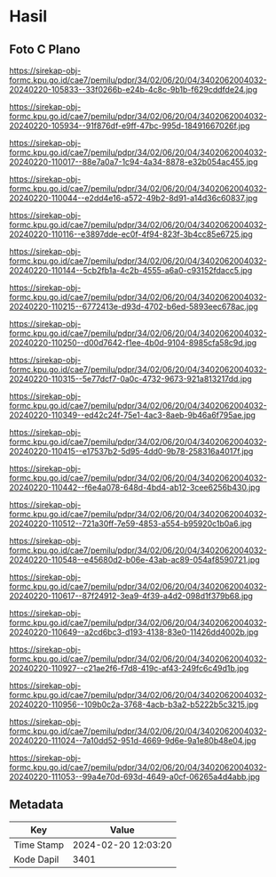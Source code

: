 # Hasil

## Foto C Plano

https://sirekap-obj-formc.kpu.go.id/cae7/pemilu/pdpr/34/02/06/20/04/3402062004032-20240220-105833--33f0266b-e24b-4c8c-9b1b-f629cddfde24.jpg

https://sirekap-obj-formc.kpu.go.id/cae7/pemilu/pdpr/34/02/06/20/04/3402062004032-20240220-105934--91f876df-e9ff-47bc-995d-18491667026f.jpg

https://sirekap-obj-formc.kpu.go.id/cae7/pemilu/pdpr/34/02/06/20/04/3402062004032-20240220-110017--88e7a0a7-1c94-4a34-8878-e32b054ac455.jpg

https://sirekap-obj-formc.kpu.go.id/cae7/pemilu/pdpr/34/02/06/20/04/3402062004032-20240220-110044--e2dd4e16-a572-49b2-8d91-a14d36c60837.jpg

https://sirekap-obj-formc.kpu.go.id/cae7/pemilu/pdpr/34/02/06/20/04/3402062004032-20240220-110116--e3897dde-ec0f-4f94-823f-3b4cc85e6725.jpg

https://sirekap-obj-formc.kpu.go.id/cae7/pemilu/pdpr/34/02/06/20/04/3402062004032-20240220-110144--5cb2fb1a-4c2b-4555-a6a0-c93152fdacc5.jpg

https://sirekap-obj-formc.kpu.go.id/cae7/pemilu/pdpr/34/02/06/20/04/3402062004032-20240220-110215--6772413e-d93d-4702-b6ed-5893eec678ac.jpg

https://sirekap-obj-formc.kpu.go.id/cae7/pemilu/pdpr/34/02/06/20/04/3402062004032-20240220-110250--d00d7642-f1ee-4b0d-9104-8985cfa58c9d.jpg

https://sirekap-obj-formc.kpu.go.id/cae7/pemilu/pdpr/34/02/06/20/04/3402062004032-20240220-110315--5e77dcf7-0a0c-4732-9673-921a813217dd.jpg

https://sirekap-obj-formc.kpu.go.id/cae7/pemilu/pdpr/34/02/06/20/04/3402062004032-20240220-110349--ed42c24f-75e1-4ac3-8aeb-9b46a6f795ae.jpg

https://sirekap-obj-formc.kpu.go.id/cae7/pemilu/pdpr/34/02/06/20/04/3402062004032-20240220-110415--e17537b2-5d95-4dd0-9b78-258316a4017f.jpg

https://sirekap-obj-formc.kpu.go.id/cae7/pemilu/pdpr/34/02/06/20/04/3402062004032-20240220-110442--f6e4a078-648d-4bd4-ab12-3cee6256b430.jpg

https://sirekap-obj-formc.kpu.go.id/cae7/pemilu/pdpr/34/02/06/20/04/3402062004032-20240220-110512--721a30ff-7e59-4853-a554-b95920c1b0a6.jpg

https://sirekap-obj-formc.kpu.go.id/cae7/pemilu/pdpr/34/02/06/20/04/3402062004032-20240220-110548--e45680d2-b06e-43ab-ac89-054af8590721.jpg

https://sirekap-obj-formc.kpu.go.id/cae7/pemilu/pdpr/34/02/06/20/04/3402062004032-20240220-110617--87f24912-3ea9-4f39-a4d2-098d1f379b68.jpg

https://sirekap-obj-formc.kpu.go.id/cae7/pemilu/pdpr/34/02/06/20/04/3402062004032-20240220-110649--a2cd6bc3-d193-4138-83e0-11426dd4002b.jpg

https://sirekap-obj-formc.kpu.go.id/cae7/pemilu/pdpr/34/02/06/20/04/3402062004032-20240220-110927--c21ae2f6-f7d8-419c-af43-249fc6c49d1b.jpg

https://sirekap-obj-formc.kpu.go.id/cae7/pemilu/pdpr/34/02/06/20/04/3402062004032-20240220-110956--109b0c2a-3768-4acb-b3a2-b5222b5c3215.jpg

https://sirekap-obj-formc.kpu.go.id/cae7/pemilu/pdpr/34/02/06/20/04/3402062004032-20240220-111024--7a10dd52-951d-4669-9d6e-9a1e80b48e04.jpg

https://sirekap-obj-formc.kpu.go.id/cae7/pemilu/pdpr/34/02/06/20/04/3402062004032-20240220-111053--99a4e70d-693d-4649-a0cf-06265a4d4abb.jpg


## Metadata

| Key        | Value               |
| ---------- | ------------------- |
| Time Stamp | 2024-02-20 12:03:20 |
| Kode Dapil | 3401                |




